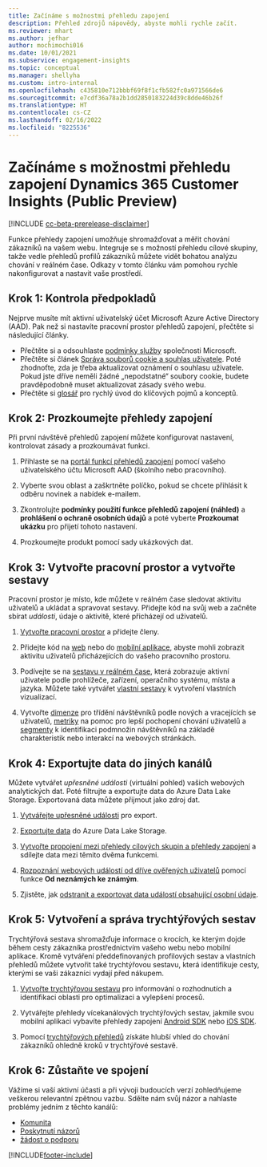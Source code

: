 ```yaml
---
title: Začínáme s možnostmi přehledu zapojení
description: Přehled zdrojů nápovědy, abyste mohli rychle začít.
ms.reviewer: mhart
ms.author: jefhar
author: mochimochi016
ms.date: 10/01/2021
ms.subservice: engagement-insights
ms.topic: conceptual
ms.manager: shellyha
ms.custom: intro-internal
ms.openlocfilehash: c435810e712bbbf69f8f1cfb582fc0a971566de6
ms.sourcegitcommit: e7cdf36a78a2b1dd2850183224d39c8dde46b26f
ms.translationtype: HT
ms.contentlocale: cs-CZ
ms.lasthandoff: 02/16/2022
ms.locfileid: "8225536"
---
```

# <a name="get-started-with-dynamics-365-customer-insights-engagement-insights-capability-public-preview"></a>Začínáme s možnostmi přehledu zapojení Dynamics 365 Customer Insights (Public Preview)

[!INCLUDE [cc-beta-prerelease-disclaimer](includes/cc-beta-prerelease-disclaimer.md)]

Funkce přehledy zapojení umožňuje shromažďovat a měřit chování zákazníků na vašem webu. Integruje se s možností přehledu cílové skupiny, takže vedle přehledů profilů zákazníků můžete vidět bohatou analýzu chování v reálném čase. Odkazy v tomto článku vám pomohou rychle nakonfigurovat a nastavit vaše prostředí.

## <a name="step-1-review-prerequisites"></a>Krok 1: Kontrola předpokladů

Nejprve musíte mít aktivní uživatelský účet Microsoft Azure Active Directory (AAD). Pak než si nastavíte pracovní prostor přehledů zapojení, přečtěte si následující články.

- Přečtěte si a odsouhlaste [podmínky služby](terms-of-service.md) společnosti Microsoft.  
- Přečtěte si článek [Správa souborů cookie a souhlas uživatele](user-consent-storage.md). Poté zhodnoťte, zda je třeba aktualizovat oznámení o souhlasu uživatele. Pokud jste dříve neměli žádné „nepodstatné“ soubory cookie, budete pravděpodobně muset aktualizovat zásady svého webu.
- Přečtěte si [glosář](glossary.md) pro rychlý úvod do klíčových pojmů a konceptů.

## <a name="step-2-explore-engagement-insights"></a>Krok 2: Prozkoumejte přehledy zapojení

Při první návštěvě přehledů zapojení můžete konfigurovat nastavení, kontrolovat zásady a prozkoumávat funkci.

1. Přihlaste se na [portál funkcí přehledů zapojení](https://home.ci.ai.dynamics.com/app/engagement-insights) pomocí vašeho uživatelského účtu Microsoft AAD (školního nebo pracovního).

1. Vyberte svou oblast a zaškrtněte políčko, pokud se chcete přihlásit k odběru novinek a nabídek e-mailem.

1. Zkontrolujte **podmínky použití funkce přehledů zapojení (náhled)** a **prohlášení o ochraně osobních údajů** a poté vyberte **Prozkoumat ukázku** pro přijetí tohoto nastavení.

1. Prozkoumejte produkt pomocí sady ukázkových dat.

##  <a name="step-3-set-up-a-workspace-and-create-reports"></a>Krok 3: Vytvořte pracovní prostor a vytvořte sestavy

Pracovní prostor je místo, kde můžete v reálném čase sledovat aktivitu uživatelů a ukládat a spravovat sestavy. Přidejte kód na svůj web a začněte sbírat *události*, údaje o aktivitě, které přicházejí od uživatelů.

1. [Vytvořte pracovní prostor](create-workspace.md) a přidejte členy.

1. Přidejte kód na [web](instrument-website.md) nebo do [mobilní aplikace](developer-resources.md#capture-events-from-mobile-apps), abyste mohli zobrazit aktivitu uživatelů přicházejících do vašeho pracovního prostoru.

1. Podívejte se na [sestavu v reálném čase](view-reports.md), která zobrazuje aktivní uživatele podle prohlížeče, zařízení, operačního systému, místa a jazyka. Můžete také vytvářet [vlastní sestavy](custom-reports.md) k vytvoření vlastních vizualizací.

1. Vytvořte [dimenze](dimensions.md) pro třídění návštěvníků podle nových a vracejících se uživatelů, [metriky](metrics.md) na pomoc pro lepší pochopení chování uživatelů a [segmenty](segments.md) k identifikaci podmnožin návštěvníků na základě charakteristik nebo interakcí na webových stránkách.
    
## <a name="step-4-export-data-to-other-channels"></a>Krok 4: Exportujte data do jiných kanálů

Můžete vytvářet *upřesněné události* (virtuální pohled) vašich webových analytických dat. Poté filtrujte a exportujte data do Azure Data Lake Storage. Exportovaná data můžete přijmout jako zdroj dat.

1. [Vytvářejte upřesněné události](refined-events.md) pro export.

1. [Exportujte data](export-events.md) do Azure Data Lake Storage.

1. [Vytvořte propojení mezi přehledy cílových skupin a přehledy zapojení](integrate-audience-insights-engagement-insights.md) a sdílejte data mezi těmito dvěma funkcemi.

1. [Rozpoznání webových událostí od dříve ověřených uživatelů](unknown-to-known.md) pomocí funkce **Od neznámých ke známým**.

1. Zjistěte, jak [odstranit a exportovat data událostí obsahující osobní údaje](delete-export-personal-data.md).

## <a name="step-5-create-and-manage-funnel-reports"></a>Krok 5: Vytvoření a správa trychtýřových sestav

Trychtýřová sestava shromažďuje informace o krocích, ke kterým dojde během cesty zákazníka prostřednictvím vašeho webu nebo mobilní aplikace. Kromě vytváření předdefinovaných profilových sestav a vlastních přehledů můžete vytvořit také trychtýřovou sestavu, která identifikuje cesty, kterými se vaši zákazníci vydají před nákupem. 

1. [Vytvořte trychtýřovou sestavu](funnel-reports.md) pro informování o rozhodnutích a identifikaci oblasti pro optimalizaci a vylepšení procesů.

1. Vytvářejte přehledy vícekanálových trychtýřových sestav, jakmile svou mobilní aplikaci vybavíte přehledy zapojení [Android SDK](get-started-android.md) nebo [iOS SDK](get-started-ios.md).

1. Pomocí [trychtýřových přehledů](funnel-reports.md#funnel-insights) získáte hlubší vhled do chování zákazníků ohledně kroků v trychtýřové sestavě.
 
## <a name="step-6-stay-connected"></a>Krok 6: Zůstaňte ve spojení

Vážíme si vaší aktivní účasti a při vývoji budoucích verzí zohledňujeme veškerou relevantní zpětnou vazbu. Sdělte nám svůj názor a nahlaste problémy jedním z těchto kanálů:
- [Komunita](https://go.microsoft.com/fwlink/?linkid=2141648)
- [Poskytnutí názorů](https://go.microsoft.com/fwlink/?linkid=2143222)
- [žádost o podporu](https://go.microsoft.com/fwlink/?linkid=2145734) 


[!INCLUDE[footer-include](../includes/footer-banner.md)]
